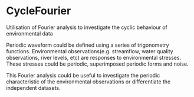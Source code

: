 # CycleFourier

Utilisation of Fourier analysis to investigate the cyclic behaviour of environmental data

Periodic waveform could be defined using a series of trigonometry functions. Environmental observations(e.g. streamflow, water quality observations, river levels, etc) are responses to environmental stresses. These stresses could be periodic, superimposed periodic forms and noise.

This Fourier analysis could be useful to investigate the periodic characteristic of the environmental observations or differentiate the independent datasets.


